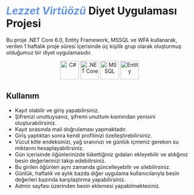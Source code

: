 # <i style="color: #6495ED;">Lezzet Virtüözü</i>  Diyet Uygulaması Projesi

Bu proje .NET Core 6.0, Entity Framework, MSSQL ve WFA kullanarak, verilen 1 haftalık proje süresi içerisinde üç kişilik grup olarak oluşturmuş olduğumuz bir diyet uygulamasıdır.

<p align="center">
  <img src="https://camo.githubusercontent.com/2c29ff7ea413e3999d1959480f5aa128bb5c0769ac41bb95ac15ef66196d1a38/68747470733a2f2f63646e2e6a7364656c6976722e6e65742f67682f64657669636f6e732f64657669636f6e2f69636f6e732f6373686172702f6373686172702d6f726967696e616c2e737667" alt="C#" width="50" height="50"/>
  <img src="https://camo.githubusercontent.com/533eb0313af568d57d5bd22dea49ab0264b4dda628cfa7aa9a76991bcc8c122e/68747470733a2f2f736b696c6c69636f6e732e6465762f69636f6e733f693d646f746e6574" alt=".NET Core" width="50" height="50"/>
  <img src="https://logowik.com/content/uploads/images/microsoft-sql-server4529.jpg" alt="MSSQL" width="50" height="50"/>
  <img src="https://encrypted-tbn0.gstatic.com/images?q=tbn:ANd9GcQ7Ncqwr5Q81_L_AE-kPSvCVgGXFABCaYNZQ2TXnwp4czhEf4LIodMnm4akHUBUpMVOg-I&usqp=CAU" alt="Entity" width="50" height="50"/>
</p>

## Kullanım

- Kayıt olabilir ve giriş yapabilirsiniz.
- Şifrenizi unuttuysanız, şifremi unuttum kısmından yenisini oluşturabilirsiniz.
- Kayıt sırasında mail doğrulaması yapmaktadır.
- Giriş yaptıktan sonra kendi profilinizi özelleştirebilirsiniz.
- Vücut kitle endeksinizi, yağ oranınızı ve günlük içmeniz gereken su miktarını hesaplayabilirsiniz.
- Gün içerisinde öğünlerinizde tükettiğiniz gıdaları ekleyebilir ve aldığınız besin değerlerinizi takip edebilirsiniz.
- Bu girilen öğünleri aynı zamanda güncelleyebilir ve silebilirsiniz.
- Günlük, haftalık ve aylık bazda diğer uygulama kullanıcılarıyla besin değerleri bazında karşılaştırma yapabilirsiniz.
- Admin sayfası üzerinden besin eklemesi yapabilmektesiniz.
